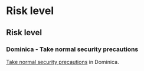 # Risk level

## Risk level

### Dominica - Take normal security precautions

[Take normal security precautions](#levels "Risk Levels") in Dominica.